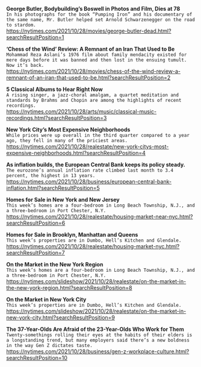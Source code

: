**George Butler, Bodybuilding’s Boswell in Photos and Film, Dies at 78**\
`In his photographs for the book “Pumping Iron” and his documentary of the same name, Mr. Butler helped set Arnold Schwarzenegger on the road to stardom.`\
https://nytimes.com/2021/10/28/movies/george-butler-dead.html?searchResultPosition=1

**‘Chess of the Wind’ Review: A Remnant of an Iran That Used to Be**\
`Mohammad Reza Aslani’s 1976 film about family mendacity existed for mere days before it was banned and then lost in the ensuing tumult. Now it’s back.`\
https://nytimes.com/2021/10/28/movies/chess-of-the-wind-review-a-remnant-of-an-iran-that-used-to-be.html?searchResultPosition=2

**5 Classical Albums to Hear Right Now**\
`A rising singer, a jazz-choral amalgam, a quartet meditation and standards by Brahms and Chopin are among the highlights of recent recordings.`\
https://nytimes.com/2021/10/28/arts/music/classical-music-recordings.html?searchResultPosition=3

**New York City’s Most Expensive Neighborhoods**\
`While prices were up overall in the third quarter compared to a year ago, they fell in many of the priciest areas.`\
https://nytimes.com/2021/10/28/realestate/new-york-citys-most-expensive-neighborhoods.html?searchResultPosition=4

**As inflation builds, the European Central Bank keeps its policy steady.**\
`The eurozone’s annual inflation rate climbed last month to 3.4 percent, the highest in 13 years.`\
https://nytimes.com/2021/10/28/business/european-central-bank-inflation.html?searchResultPosition=5

**Homes for Sale in New York and New Jersey**\
`This week’s homes are a four-bedroom in Long Beach Township, N.J., and a three-bedroom in Port Chester, N.Y.`\
https://nytimes.com/2021/10/28/realestate/housing-market-near-nyc.html?searchResultPosition=6

**Homes for Sale in Brooklyn, Manhattan and Queens**\
`This week’s properties are in Dumbo, Hell’s Kitchen and Glendale.`\
https://nytimes.com/2021/10/28/realestate/housing-market-nyc.html?searchResultPosition=7

**On the Market in the New York Region**\
`This week’s homes are a four-bedroom in Long Beach Township, N.J., and a three-bedroom in Port Chester, N.Y.`\
https://nytimes.com/slideshow/2021/10/28/realestate/on-the-market-in-the-new-york-region.html?searchResultPosition=8

**On the Market in New York City**\
`This week’s properties are in Dumbo, Hell’s Kitchen and Glendale.`\
https://nytimes.com/slideshow/2021/10/28/realestate/on-the-market-in-new-york-city.html?searchResultPosition=9

**The 37-Year-Olds Are Afraid of the 23-Year-Olds Who Work for Them**\
`Twenty-somethings rolling their eyes at the habits of their elders is a longstanding trend, but many employers said there’s a new boldness in the way Gen Z dictates taste.`\
https://nytimes.com/2021/10/28/business/gen-z-workplace-culture.html?searchResultPosition=10

